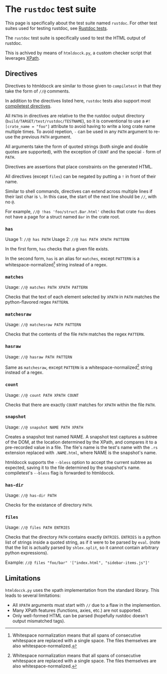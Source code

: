 # The `rustdoc` test suite

This page is specifically about the test suite named `rustdoc`.
For other test suites used for testing rustdoc, see [Rustdoc tests](../rustdoc.md#tests).

The `rustdoc` test suite is specifically used to test the HTML output of rustdoc.

This is achived by means of `htmldocck.py`, a custom checker script that leverages [XPath].

[XPath]: https://en.wikipedia.org/wiki/XPath

## Directives
Directives to htmldocck are similar to those given to `compiletest` in that they take the form of `//@` comments.

In addition to the directives listed here,
`rustdoc` tests also support most
[compiletest directives](../tests/directives.html).

All `PATH`s in directives are relative to the the rustdoc output directory (`build/TARGET/test/rustdoc/TESTNAME`),
so it is conventional to use a `#![crate_name = "foo"]` attribute to avoid
having to write a long crate name multiple times.
To avoid repetion, `-` can be used in any `PATH` argument to re-use the previous `PATH` argument.

All arguments take the form of quoted strings
(both single and double quotes are supported),
with the exception of `COUNT` and the special `-` form of `PATH`.

Directives are assertions that place constraints on the generated HTML.

All directives (except `files`) can be negated by putting a `!` in front of their name.

Similar to shell commands,
directives can extend across multiple lines if their last char is `\`.
In this case, the start of the next line should be `//`, with no `@`.

For example, `//@ !has 'foo/struct.Bar.html'` checks that crate `foo` does not have a page for a struct named `Bar` in the crate root.

### `has`

Usage 1: `//@ has PATH`
Usage 2: `//@ has PATH XPATH PATTERN`

In the first form, `has` checks that a given file exists.

In the second form, `has` is an alias for `matches`,
except `PATTERN` is a whitespace-normalized[^1] string instead of a regex.

### `matches`

Usage: `//@ matches PATH XPATH PATTERN`

Checks that the text of each element selected by `XPATH` in `PATH` matches the python-flavored regex `PATTERN`.

### `matchesraw`

Usage: `//@ matchesraw PATH PATTERN`

Checks that the contents of the file `PATH` matches the regex `PATTERN`.

### `hasraw`

Usage: `//@ hasraw PATH PATTERN`

Same as `matchesraw`, except `PATTERN` is a whitespace-normalized[^1] string instead of a regex.

### `count`

Usage: `//@ count PATH XPATH COUNT`

Checks that there are exactly `COUNT` matches for `XPATH` within the file `PATH`.

### `snapshot`

Usage: `//@ snapshot NAME PATH XPATH`

Creates a snapshot test named NAME.
A snapshot test captures a subtree of the DOM, at the location
determined by the XPath, and compares it to a pre-recorded value
in a file. The file's name is the test's name with the `.rs` extension
replaced with `.NAME.html`, where NAME is the snapshot's name.

htmldocck supports the `--bless` option to accept the current subtree
as expected, saving it to the file determined by the snapshot's name.
compiletest's `--bless` flag is forwarded to htmldocck.

### `has-dir`

Usage: `//@ has-dir PATH`

Checks for the existance of directory `PATH`.

### `files`

Usage: `//@ files PATH ENTRIES`

Checks that the directory `PATH` contains exactly `ENTRIES`.
`ENTRIES` is a python list of strings inside a quoted string,
as if it were to be parsed by `eval`.
(note that the list is actually parsed by `shlex.split`,
so it cannot contain arbitrary python expressions).

Example: `//@ files "foo/bar" '["index.html", "sidebar-items.js"]'`

[^1]: Whitespace normalization means that all spans of consecutive whitespace are replaced with a single space.  The files themselves are also whitespace-normalized.

## Limitations
`htmldocck.py` uses the xpath implementation from the standard library.
This leads to several limitations:
* All `XPATH` arguments must start with `//` due to a flaw in the implemention.
* Many XPath features (functions, axies, etc.) are not supported.
* Only well-formed HTML can be parsed (hopefully rustdoc doesn't output mismatched tags).

